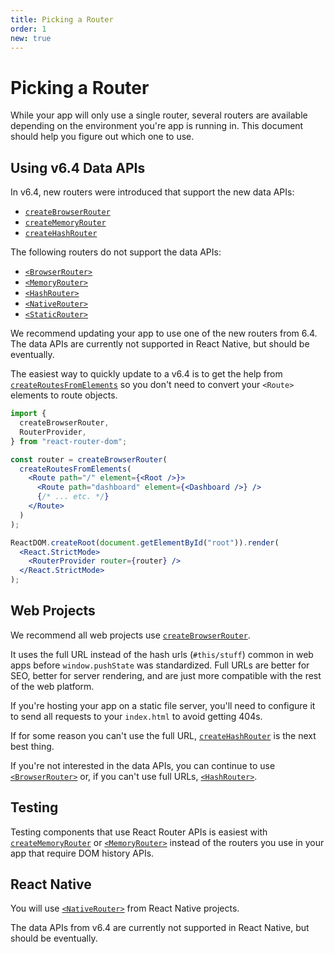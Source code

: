 ```yaml
---
title: Picking a Router
order: 1
new: true
---
```


# Picking a Router

While your app will only use a single router, several routers are available depending on the environment you're app is running in. This document should help you figure out which one to use.

## Using v6.4 Data APIs

In v6.4, new routers were introduced that support the new data APIs:

- [`createBrowserRouter`][createbrowserrouter]
- [`createMemoryRouter`][creatememoryrouter]
- [`createHashRouter`][createhashrouter]

The following routers do not support the data APIs:

- [`<BrowserRouter>`][browserrouter]
- [`<MemoryRouter>`][memoryrouter]
- [`<HashRouter>`][hashrouter]
- [`<NativeRouter>`][nativerouter]
- [`<StaticRouter>`][staticrouter]

We recommend updating your app to use one of the new routers from 6.4. The data APIs are currently not supported in React Native, but should be eventually.

The easiest way to quickly update to a v6.4 is to get the help from [`createRoutesFromElements`][createroutesfromelements] so you don't need to convert your `<Route>` elements to route objects.

```jsx
import {
  createBrowserRouter,
  RouterProvider,
} from "react-router-dom";

const router = createBrowserRouter(
  createRoutesFromElements(
    <Route path="/" element={<Root />}>
      <Route path="dashboard" element={<Dashboard />} />
      {/* ... etc. */}
    </Route>
  )
);

ReactDOM.createRoot(document.getElementById("root")).render(
  <React.StrictMode>
    <RouterProvider router={router} />
  </React.StrictMode>
);
```

## Web Projects

We recommend all web projects use [`createBrowserRouter`][createbrowserrouter].

It uses the full URL instead of the hash urls (`#this/stuff`) common in web apps before `window.pushState` was standardized. Full URLs are better for SEO, better for server rendering, and are just more compatible with the rest of the web platform.

If you're hosting your app on a static file server, you'll need to configure it to send all requests to your `index.html` to avoid getting 404s.

If for some reason you can't use the full URL, [`createHashRouter`][createhashrouter] is the next best thing.

If you're not interested in the data APIs, you can continue to use [`<BrowserRouter>`][browserrouter] or, if you can't use full URLs, [`<HashRouter>`][hashrouter].

## Testing

Testing components that use React Router APIs is easiest with [`createMemoryRouter`][creatememoryrouter] or [`<MemoryRouter>`][memoryrouter] instead of the routers you use in your app that require DOM history APIs.

## React Native

You will use [`<NativeRouter>`][nativerouter] from React Native projects.

The data APIs from v6.4 are currently not supported in React Native, but should be eventually.

[createbrowserrouter]: ./create-browser-router.md
[createhashrouter]: ./create-hash-router.md
[creatememoryrouter]: ./create-memory-router.md
[createroutesfromelements]: ../utils/create-routes-from-elements.md
[browserrouter]: ../router-components/browser-router.md
[memoryrouter]: ../router-components/memory-router.md
[hashrouter]: ../router-components/hash-router.md
[nativerouter]: ../router-components/native-router.md
[staticrouter]: ../router-components/static-router.md

